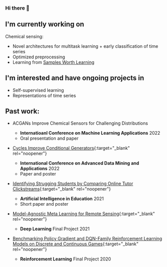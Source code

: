### Hi there 👋

## I'm currently working on
Chemical sensing:
- Novel architectures for multitask learning + early classification of time series
- Optimized preprocessing
- Learning from  [Samples Worth Learning](https://arxiv.org/abs/2107.02565)

## I'm interested and have ongoing projects in
- Self-supervised learning
- Representations of time series

## Past work:
* ACGANs Improve Chemical Sensors for Challenging Distributions
    - **Internatioanl Conference on Machine Learning Applications** 2022
    - Oral presentation and paper
    
* [Cycles Improve Conditional Generators](https://github.com/alexander-moore/Cycles-Improve-Conditional-Generators){:target="_blank" rel="noopener"}
    - **International Conference on Advanced Data Mining and Applications** 2022
    - Paper and poster
    
* [Identifying Strugging Students by Comparing Online Tutor Clickstreams](https://link.springer.com/chapter/10.1007%2F978-3-030-78270-2_52){:target="_blank" rel="noopener"}
    - **Artificial Intelligence in Education** 2021
    - Short paper and poster
    
* [Model-Agnostic Meta Learning for Remote Sensing](https://github.com/alexander-moore/MAML-Augmentation){:target="_blank" rel="noopener"}
    - **Deep Learning** Final Project 2021

* [Benchmarking Policy Gradient and DQN-Family Reinforcement Learning Models on Discrete and Continuous Games](https://github.com/alexander-moore/CS525){:target="_blank" rel="noopener"}
    - **Reinforcement Learning** Final Project 2020

<!--
**alexander-moore/alexander-moore** is a ✨ _special_ ✨ repository because its `README.md` (this file) appears on your GitHub profile.

Here are some ideas to get you started:

- 🔭 I’m currently working on ...
- 🌱 I’m currently learning ...
- 👯 I’m looking to collaborate on ...
- 🤔 I’m looking for help with ...
- 💬 Ask me about ...
- 📫 How to reach me: ...
- 😄 Pronouns: ...
- ⚡ Fun fact: ...
-->
